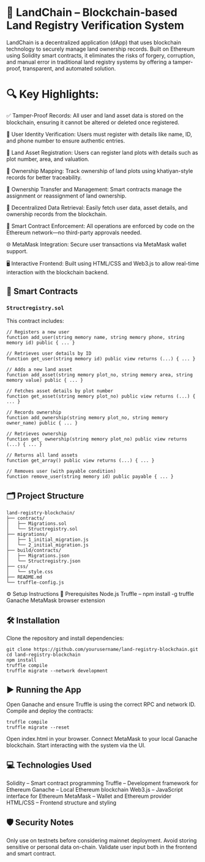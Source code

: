 # 🏡 LandChain – Blockchain-based Land Registry Verification System
LandChain is a decentralized application (dApp) that uses blockchain technology to securely manage land ownership records. Built on Ethereum using Solidity smart contracts, it eliminates the risks of forgery, corruption, and manual error in traditional land registry systems by offering a tamper-proof, transparent, and automated solution.

# 🔍 Key Highlights:
✅ Tamper-Proof Records: All user and land asset data is stored on the blockchain, ensuring it cannot be altered or deleted once registered.

👤 User Identity Verification: Users must register with details like name, ID, and phone number to ensure authentic entries.

📄 Land Asset Registration: Users can register land plots with details such as plot number, area, and valuation.

📘 Ownership Mapping: Track ownership of land plots using khatiyan-style records for better traceability.

🔄 Ownership Transfer and Management: Smart contracts manage the assignment or reassignment of land ownership.

🔎 Decentralized Data Retrieval: Easily fetch user data, asset details, and ownership records from the blockchain.

🧾 Smart Contract Enforcement: All operations are enforced by code on the Ethereum network—no third-party approvals needed.

🌐 MetaMask Integration: Secure user transactions via MetaMask wallet support.

🖥️ Interactive Frontend: Built using HTML/CSS and Web3.js to allow real-time interaction with the blockchain backend.


## 🧱 Smart Contracts

### `Structregistry.sol`

This contract includes:

```solidity
// Registers a new user
function add_user(string memory name, string memory phone, string memory id) public { ... }

// Retrieves user details by ID
function get_user(string memory id) public view returns (...) { ... }

// Adds a new land asset
function add_asset(string memory plot_no, string memory area, string memory value) public { ... }

// Fetches asset details by plot number
function get_asset(string memory plot_no) public view returns (...) { ... }

// Records ownership
function add_ownership(string memory plot_no, string memory owner_name) public { ... }

// Retrieves ownership
function get_ ownership(string memory plot_no) public view returns (...) { ... }

// Returns all land assets
function get_array() public view returns (...) { ... }

// Removes user (with payable condition)
function remove_user(string memory id) public payable { ... }
```
## 🗂️ Project Structure

```text
land-registry-blockchain/
├── contracts/
│   ├── Migrations.sol
│   └── Structregistry.sol
├── migrations/
│   ├── 1_initial_migration.js
│   └── 2_initial_migration.js
├── build/contracts/
│   ├── Migrations.json
│   └── Structregistry.json
├── css/
│   └── style.css
├── README.md
└── truffle-config.js
```
⚙️ Setup Instructions
🧰 Prerequisites
Node.js
Truffle – npm install -g truffle
Ganache
MetaMask browser extension
## 🛠️ Installation
Clone the repository and install dependencies:
```text
git clone https://github.com/yourusername/land-registry-blockchain.git
cd land-registry-blockchain
npm install
truffle compile
truffle migrate --network development
```
## ▶️ Running the App
Open Ganache and ensure Truffle is using the correct RPC and network ID.
Compile and deploy the contracts:
```text
truffle compile
truffle migrate --reset
```
Open index.html in your browser.
Connect MetaMask to your local Ganache blockchain.
Start interacting with the system via the UI.

## 💻 Technologies Used
Solidity – Smart contract programming
Truffle – Development framework for Ethereum
Ganache – Local Ethereum blockchain
Web3.js – JavaScript interface for Ethereum
MetaMask – Wallet and Ethereum provider
HTML/CSS – Frontend structure and styling

## 🛡️ Security Notes
Only use on testnets before considering mainnet deployment.
Avoid storing sensitive or personal data on-chain.
Validate user input both in the frontend and smart contract.


